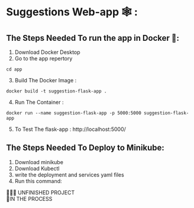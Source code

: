 # Suggestions Web-app 🕸 :

## The Steps Needed To run the app in Docker 🐋:

1. Download Docker Desktop
2. Go to the app repertory
```
cd app
```
3. Build The Docker Image : 

```
docker build -t suggestion-flask-app .

```
4. Run The Container : 

```
docker run --name suggestion-flask-app -p 5000:5000 suggestion-flask-app

```
5. To Test The flask-app : http://localhost:5000/


## The Steps Needed To Deploy to Minikube:

1. Download minikube
2. Download Kubectl 
3. write the deployment and services yaml files
4. Run this command:




🙅🏻‍♂️ UNFINISHED PROJECT  <br />
🚩IN THE PROCESS